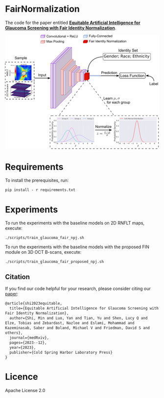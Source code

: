 # FairNormalization

The code for the paper entitled [**Equitable Artificial Intelligence for Glaucoma Screening with Fair Identity Normalization**](https://www.medrxiv.org/content/10.1101/2023.12.13.23299931v1.full.pdf).

<img src="fig/framework.png" width="600">

# Requirements

To install the prerequisites, run:

```
pip install - r requirements.txt
```

# Experiments

To run the experiments with the baseline models on 2D RNFLT maps, execute:
```
./scripts/train_glaucoma_fair_npj.sh
```

To run the experiments with the baseline models with the proposed FIN module on 3D OCT B-scans, execute:
```
./scripts/train_glaucoma_fair_proposed_npj.sh
```

## Citation

If you find our code helpful for your research, please consider citing our [paper](https://www.medrxiv.org/content/10.1101/2023.12.13.23299931v1.full.pdf):

```
@article{shi2023equitable,
  title={Equitable Artificial Intelligence for Glaucoma Screening with Fair Identity Normalization},
  author={Shi, Min and Luo, Yan and Tian, Yu and Shen, Lucy Q and Elze, Tobias and Zebardast, Nazlee and Eslami, Mohammad and Kazeminasab, Saber and Boland, Michael V and Friedman, David S and others},
  journal={medRxiv},
  pages={2023--12},
  year={2023},
  publisher={Cold Spring Harbor Laboratory Press}
}

```


# Licence

Apache License 2.0

